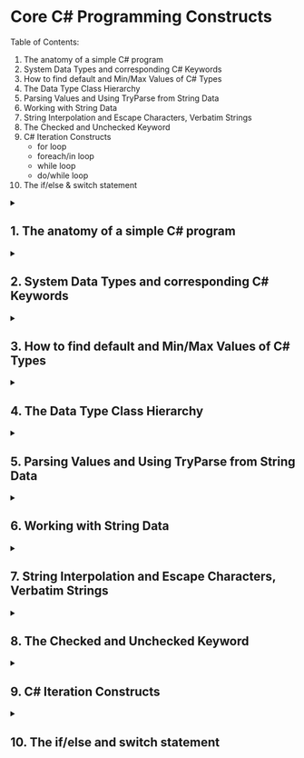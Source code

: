 # Core C# Programming Constructs
Table of Contents:
1. The anatomy of a simple C# program
2. System Data Types and corresponding C# Keywords
3. How to find default and Min/Max Values of C# Types
4. The Data Type Class Hierarchy
5. Parsing Values and Using TryParse from String Data
6. Working with String Data
7. String Interpolation and Escape Characters, Verbatim Strings
8. The Checked and Unchecked Keyword
9. C# Iteration Constructs
   - for loop
   - foreach/in loop
   - while loop
   - do/while loop
10. The if/else & switch statement

<details>
<summary>

## 1. The anatomy of a simple C# program
</summary>
<p>
C# demands that all program logic be contained within a type definition. (type is a general term referring to a member of the set, class, interface, structure, enumeration, delegate).

Unlike many other languages, in C#, it is not possible to craete global functions or global points of data. Rather, all data members and all methods must be contained within a type definition.

<quote>**Note:** C# is a case-sensitive programming language. Therefore, Main is not the same as main, and Readline is not the same as Readline.

Be aware that all C# keywords are lowercase, e.g., public, lock, class, dynamic while namespaces, types and member names begin (by convention) with initial Capital latter and have capitalized the first letter of any embedded words, e.g., Console.WriteLine, System.Windows, MessageBox, System.Data.SqlClient.
</quote>

<quote>**Sample C# Method**

```csharp
class Program
{
    static void Main(string[] args)
    {
        //Comment
        Console.WriteLine($"This is my first line of code");
        Console.ReadLine();
    }
}
```
</p>
</details>

<details>
<summary>

## 2. System Data Types and corresponding C# Keywords
</summary>
<p>

| C# Shorthand | CLS Compliant | System Type | Range | Meaning in Life |
| -- | -- | -- | -- | -- |
| bool | Yes | Boolean | true or false | Represents truth or falsity |
| sbyte | No | SByte | -128 to 127 | Signed 8-bit number |
| byte | Yes | Byte | 0 to 255 | Unsigned 8-bit number | 
| short | Yes | Int16 | -35768 to 32767 | Signed 16-bit number |
| ushort | No | UInt16 | 0 to 65535 | Unsigned 16-bit number |
| int | Yes | Int32 | -2.147.483.648 to 2.147.483.647 | Signed 32-bit number |
| uint | No | UInt32 | 0 to 4.294.967.295 | Unsigned 32-bit number |
| long | Yes | Int64 | -9.223.372.036.854.755.808 to 9.223.372.036.854.755.807 | Signed 64-bit number |
| ulong | No | UInt64 | 0 to 18.446.744.073.709.551.615 | Unsigned 64-bit number |
| char | Yes | Char | U+0000 to U+ffff | Single 16-bit Unicode character |
| float | Yes | Single | -3.4 10<sup>38</sup> to 3.4 10<sup>38</sup> | 32-bit floating-point number |
| double | Yes | Double | +/- 5.0 10<sup>-324</sup> to +/-1.7 10<sup>308</sup> | 64-bit floating-point number |
| decimal | Yes | Decimal | (-7.9 x 10<sup>28</sup> to 7.9 x 10<sup>28</sup>/10<sup>0 to 28</sup> | 128-bit signed number)
| string | Yes | String | Limited by system memory | Represents a set of Unicode characters |
| object | Yes | Object | Can store any data type in an object variable | The base class of all types in .Net universe
</p>    
</details>

<details>
<summary>

## 3. How to find default and Min/Max Values of C# Types
</summary>
<p>

```csharp
//Min & Max Value of Numeric Types:

Console.WriteLine($"sbyte, Min: {sbyte.MinValue}, Max: {sbyte.MaxValue}");
Console.WriteLine($"byte, Min: {byte.MinValue}, Max: {byte.MaxValue}");
Console.WriteLine($"short, Min: {short.MinValue}, Max: {short.MaxValue}");
Console.WriteLine($"ushort, Min: {ushort.MinValue}, Max: {ushort.MaxValue}");
Console.WriteLine($"int, Min: {int.MinValue}, Max: {int.MaxValue}");
Console.WriteLine($"uint, Min: {int.MinValue}, Max: {int.MaxValue}");
Console.WriteLine($"long, Min: {long.MinValue}, Max: {long.MaxValue}");
Console.WriteLine($"ulong, Min: {ulong.MinValue}, Max: {ulong.MaxValue}");
Console.WriteLine($"float, Min: {float.MinValue}, Max: {float.MaxValue}");
Console.WriteLine($"double, Min: {double.MinValue}, Max: {double.MaxValue}");
Console.WriteLine($"decimal, Min: {decimal.MinValue}, Max: {decimal.MaxValue}");
Console.WriteLine($"double: Negative Infinity: {double.NegativeInfinity}, Positive Infinity: {double.PositiveInfinity}");
```

The following table shows the default values of C# types:

| Type | Default Value |
| -- | -- |
| Any reference type  | null |
| Any  | built-in integral numeric type	0 (zero) |
| Any  | built-in floating-point numeric type	0 (zero) |
| bool | false |
| char  | '\0' (U+0000) |
| enum | value produced by the expression (E)0, where E is the enum identifier. |
| struct | The value produced by setting all value-type fields to their default values and all reference-type fields to null. |
| Any nullable value type | An instance for which the HasValue property is false and the Value property is undefined. That default value is also known as the null value of a nullable value type. |


```csharp
int x = default;
Console.WriteLine($"Default value of x: {x}"); // 0
```

**Note:** 
1. Be aware that it is a compiler error to make use of a local variable before assigning an initial value. It is good practice to assign an initial value to your local data points at the time of declaration.
2. Since 7.1, the default literal assigns a variable the default value for its data type. This works for standard data types as well as custom classes and generic types.
3. All intrinsic data types support what is known as a default constructor. This feature allows you to create a variable using the new keyword, which automatically sets the variable to its default value;
    - bool variables are set to false
    - Numeric data is set to 0/0.0
    - char variables are set to single empty character
    - BigInteger variables are set to 0
    - DateTime variables are set to 1/1/0001 12:00:00 AM
    - Object references (including strings) are set to null
</p>    
</details>

<details>
<summary>

## 4. The Data Type Class Hierarchy
</summary>
<p>

**Notes:**
- Each type ultimately derives from System.Object which defines a set of methods (e.g., ToString(), Equals(), GetHashCode()) common to all types in the .Net Core base class libraries.
- Many numerical data types derives from a class named System.ValueTypes.
- ValueTypes are automatically allocated on the Stack.
- Types that do not have System.ValueType in their inheritance chain (such as System.Type, System.String, System.Array, System.Exception and System.Delegate) are not allocated on the stack but on the garbage-collected heap.

```mermaid
classDiagram
class UInt16
class UInt32
class UInt64
class Void
class DateTime
class Guid
class TimeSpan
class Single
class Boolean
class Byte
class Char
class Decimal
class Double
class Int16
class Int32
class Int64
class SByte
class Value_Type
class Type
class String
class Array
class Exception
class Delegate
class MulticastDelegate
class Object
Value_Type<|--UInt16
Value_Type<|--UInt32
Value_Type<|--UInt64
Value_Type<|--Void
Value_Type<|--DateTime
Value_Type<|--Guid
Value_Type<|--TimeSpan
Value_Type<|--Single
Value_Type<|--Boolean
Value_Type<|--Byte
Value_Type<|--Char
Value_Type<|--Decimal
Value_Type<|--Double
Value_Type<|--Int16
Value_Type<|--Int32
Value_Type<|--Int64
Value_Type<|--SByte
Object<|--Value_Type
Object<|--Type
Object<|--String
Object<|--Array
Object<|--Exception
Object<|--Delegate
Delegate<|--MulticastDelegate
```
</p>
</details>

<details>
<summary>

## 5. Parsing Values and Using TryParse from String Data
</summary>
<p>
- The .Net Core data types provide the ability to generate a variable of their underlying type given a textual equivalent by parsing.

```csharp
string vInt = "1055";
string vBool = "false";
string vDouble = "99,456498";

Console.WriteLine($"Value in int: {int.Parse(vInt)}");
Console.WriteLine($"Value in bool: {bool.Parse(vBool)}");
Console.WriteLine($"Value in double: {double.Parse(vDouble)}");
```

- One issue with the preceding code is that an exception will be thrown if the string cannot be cleanly converted to the correct data type. 

For example:
```csharp
bool b = bool.Parse("Hello");
```

The TryParse() statement takes an out parameter and returns bool if the parsing is successful. 

For Example:
```csharp
if (bool.TryParse("Hello", out bool b))
    Console.WriteLine($"Value of b: {b}");
else
    Console.WriteLine("Hello cannot be converted to boolean");
```
</p>
</details>


<details>
<summary>

## 6. Working with String Data
</summary>
<p>

System.String provides a number of method you would expect from such a utility class, including methods that return the length of the character data.

| String Member | Meaning in Life |
| -- | -- |
| Length | This property returns the length of the current string.|
| Compare | This static method compares two strings.|
| Contains | This method determines whether a string contains a specific substring.|
| Equals | The method tests whether two string objects contain identical character data|
| Format | This static method formats a string using other primitives.|
| Insert | This method inserts a string within a given string.|
| PadLeft / PadRight| This methods are used to pad a string with some characters.|
| Remove / Replace | These methods are used to receive a copy of a string with modifications.|
| Split | The method returns a String Array containing the substrings in this instance that are delimited by elements of a specified char array or string array.|
| Trim | The method removes all occurrences of a set of specified characters from the beginning and end of the current string.|
| ToUpper / ToLower |  These methods create a copy of the current string in uppercase or lowercase format, respectively.|

Examples:
```csharp
string vString = "One of the most important days of the century.";
string vString2 = "One of the most important days of the century";

//Length

//46
Console.WriteLine($"Length of the string is: {vString.Length}");
//1 - > Not Identical, vString is longer than vString2.
Console.WriteLine($"Comparison of vString and vString2: {string.Compare(vString, vString2)}");
//-1 - > Not Identical, vString2 is shorted than vString. 
Console.WriteLine($"Comparison of vString2 and vString: {string.Compare(vString2, vString)}");
//0 - > Identical
Console.WriteLine($"Comparison of vstring and vString: {string.Compare(vString, vString)}"); 
//1 - > Not Identical, vString is longer than vString2.
Console.WriteLine($"Comparison of vString and vString2: {vString.CompareTo(vString2)}"); 
```
</p>
</summary>
</details>

<details>
<summary>

## 7. String Interpolation and Escape Characters, Verbatim Strings
</summary>
<p>

| Character | Meaning in Life |
| -- | -- |
| \' | Inserts a single quote into a string literal |
| \" | Inserts a double quote into a string literal |
| \\ | Inserts a backslash into a string literal. This can be quite helpful when defining file or network paths. |
| \a | Triggers a system alert |
| \n | Inserts a new line |
| \r | Inserts a carriage return |
| \t | Inserts a horizontal tab into the string literal |

## String Interpolation

1. String.Format can be used for String Interpolation.

Example: 
```csharp
int age = 4;
string name = "Seha";
string greeting = string.Format("Hello {0} you are {1} years old.", name, age);
```

2. $ sign can be used for String Interpolation.

Example:
```csharp
int age = 4;
string name = "Seha";
string greeting = $"Hello {name} you are {age} year old.";
```

## Verbatim Strings

When you prefix a string literal with the @ symbol, you have created what is termed a **verbatim string**. 

Using verbatim strings, you disable the processing of a literal's escape characters and print out a string as is. This can be most useful when working with strings representing directory and network paths.

Example: 
```csharp
Console.WriteLine(@"C:\MyApp\Seha\Executable.exe");
string myLongString = @"This is a very 
    very long
        string that I can give you an example of.";

Console.WriteLine(myLongString);
```

Verbatim string can also be interpolated string, by specifying both the interpolation operator ($) and the verbatim operator (@).

Example: 
```csharp
string interp = "interpolation";
string myLongString2 = $@"This is a very 
    very 
        long string with {interp}";
```

## Strings and Equality
The C# equality operators by default perform a case-sensitive, culture-sensitive, character-by-character equality test on string objects.

One of the interesting aspects of System.String is that after you assign object with its initial value, the character data cannot be changed. You are always reassigning strings to new values and because the System.String type defines a number of method that appear to modify the character data in one way or another.

```csharp
Console.WriteLine("=> String equality");
string s1 = "Hello!";
string s2 = "Yo!";

Console.WriteLine($"s1 = {s1}");
Console.WriteLine($"s2 = {s2}");
Console.WriteLine();

//False
Console.WriteLine($"s1 == s2, {s1 == s2}");
//True
Console.WriteLine($"s1 == s1, {s1 == s1}");
//True
Console.WriteLine($"s1 == Hello!: {s1 == "Hello!"}");
//False
Console.WriteLine($"s1 == hello!: {s1 == "hello!"}");
//False
Console.WriteLine($"s1.Equals(s2): {s1.Equals(s2)}");
//False
Console.WriteLine($"Yo.Equals(s2): {"Yo".Equals(s2)}");
//True
Console.WriteLine($"s1.Equals(s1): {s1.Equals(s1)}");
```
</p>
</details>

<details>
<summary>

## 8. The Checked and Unchecked Keyword
</summary>
<p>

The **checked** and **unchecked** statements specify the overflow-checking context for integral-type arithmetic operations and conversions. 

Example - 1:
In the case of addition it wraps from the maximum value to the minimum value. The following example shows both the same operation in both a checked and unchecked context.
```csharp
uint a = uint.MaxValue;

unchecked
{
    Console.WriteLine(a + 1);  // output: 0
}

try
{
    checked
    {
        Console.WriteLine(a + 1);
    }
}
catch (OverflowException e)
{
    Console.WriteLine(e.Message);  // output: Arithmetic operation resulted in an overflow.
}
```

Example -2:
To specify the overflow-checking context for an expression, you can also use the checked and unchecked operators, as the following example shows.

```csharp
double a = double.MaxValue;

int b = unchecked((int)a);
Console.WriteLine(b);  // output: -2147483648

try
{
    b = checked((int)a);
}
catch (OverflowException e)
{
    Console.WriteLine(e.Message);  // output: Arithmetic operation resulted in an overflow.
}
```
</p>
</details>

<details>
<summary>

## 9. C# Iteration Constructs
</summary>
<p>

## The for Loop
A basic for loop

```csharp
for (int i = 0; i<10;i++)
{
    Console.WriteLine($"Current iterator index is: {i}");
}
```

## The foreach Loop
The C# foreach keyword allows you to iterate over all items in a container without the need to test for an upper limit.

```csharp
string[] carTypes = {"Ford", "Tesla", "Honda"};

foreach(string car in carTypes)
{
    Console.WriteLine($"Current Car is: {car}");
}
```

## The while and do/while Looping Constructs

```csharp
string userIsDone = "";

while (userIsDone != "Yes")
{
    Console.WriteLine("Please yes to cancel while loop (Yes/No)");
    userIsDone = Console.ReadLine();
}
```
</p>
</details>

<details>
<summary>

## 10. The if/else and switch statement
</summary>
<p>

- ## Basic if/else statement
Basic Syntax:

```csharp
if (condition) //true
{

}
else //false
{

}
```
## Equality and Relational Operators

| C# Equality/Relational Operator | Example Usage | Meaning of Life |
| -- |-- | -- |
| == | if (age == 30) | Returns true only if each expression is the same |
| != | if (age != 30) | Returns true only if each expression is different |
| <  | if (age < 30)  | Returns true if age is less than 30 |
| >  | if (age > 30)  | Returns true if age is greater than 30 |
| <= | if (age <= 30) | Returns true if age is less or equal to 30. |
| >= | if (age >= 30) | Returns true if age is greater or equal to 30. |

- ## if/else with Pattern Matching (7.0)

- ## Conditional Operator (7.2)

Syntax: condition ? first_expression : second_expression;

Example:
```csharp
int age = 30;

```
**Notes:** 
- Both types of first and second expression must be the same.
- The conditional operator can be used only in assigment statements.
- The conditional operator can be used to return a reference to the result of the condition:

Example:
```csharp
var smallArray = new int[] {1,2,3,4,5};
var largeArray = new int[] {10,20,30,40,50};

int index = 7;
ref int refValue = ref ((index<5) ? ref smallArray[index] : ref largeArray[index-t]);
```

- ## Logical Operators

| Operator | Example | Meaning in Life |
| -- | -- | -- |
| && | if (age == 30 && name == "Fred) | AND operator. Returns true if all expressions are true | 
| \|\| | if (age == 30 \|\| name == "Fred") | OR operator. Returns true if one of the expression is true |
| ! | if (!myBool) | NOT operator. Return true if false, or false if true.

- ## The switch Statement

Example - 1:

```csharp

Console.WriteLine("1 for C#, 2 for VB.NET");
var input = Console.ReadLine();

var bInt = int.TryParse(input, out rInt);

if (bInt)
{
    switch (rInt)
    {
        case 1:
            Console.WriteLine($"C# has been selected");
            break;
        case 2:
            Console.WriteLine($"VB.NET has been selected");
            break;
        default:
            Console.WriteLine($"Nothing familiar has been selected");
            break;
    }
}
else
    Console.WriteLine($"Unable to parse value: {input}");

```

Example 2:
```csharp
Console.Write("Enter your favorite day of the week");
DayOfWeek favDay;

try
{
    favDay = (DayOfWeek) Enum.Parse(typeof(DayOfWeek), Console.ReadLine());
    switch (favDay)
    {
        case DayOfWeek.Sunday:
            Console.WriteLine("Sunday");
            break;
        case DayOfWeek.Monday:
            Console.WriteLine("Monday");
            break;
        case DayOfWeek.Tuesday:
            Console.WriteLine("Tuesday");
            break;
        case DayOfWeek.Wednesday:
            Console.WriteLine("Wednesday");
            break;
        case DayOfWeek.Thursday:
            Console.WriteLine("Thursday");
            break;
        case DayOfWeek.Friday:
            Console.WriteLine("Friday");
            break;
        case DayOfWeek.Saturday:
            Console.WriteLine("Saturday");
    }
}
catch (Exception ex)
{
    Console.WriteLine("Bad input");
}
```

- ## Switch Statement Pattern Matching (7.0)

</p>
</details>